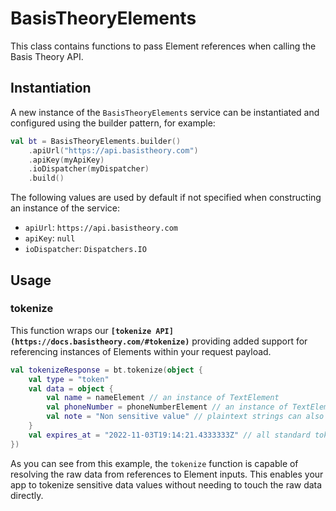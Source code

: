 # BasisTheoryElements

This class contains functions to pass Element references when calling the Basis Theory API.

## Instantiation

A new instance of the `BasisTheoryElements` service can be instantiated and configured using the
builder pattern, for example:

```kotlin
val bt = BasisTheoryElements.builder()
    .apiUrl("https://api.basistheory.com")
    .apiKey(myApiKey)
    .ioDispatcher(myDispatcher)
    .build()
```

The following values are used by default if not specified when constructing an instance of the service:
- `apiUrl`: `https://api.basistheory.com`
- `apiKey`: `null`
- `ioDispatcher`: `Dispatchers.IO`

## Usage

### tokenize

This function wraps our **`[tokenize API](https://docs.basistheory.com/#tokenize)`** providing added
support for referencing instances of Elements within your request payload. 

```kotlin
val tokenizeResponse = bt.tokenize(object {
    val type = "token"
    val data = object {
        val name = nameElement // an instance of TextElement
        val phoneNumber = phoneNumberElement // an instance of TextElement
        val note = "Non sensitive value" // plaintext strings can also be included in the token body
    }
    val expires_at = "2022-11-03T19:14:21.4333333Z" // all standard token attributes are supported 
})
```

As you can see from this example, the `tokenize` function is capable of resolving the raw data 
from references to Element inputs. This enables your app to tokenize sensitive data values without 
needing to touch the raw data directly.
